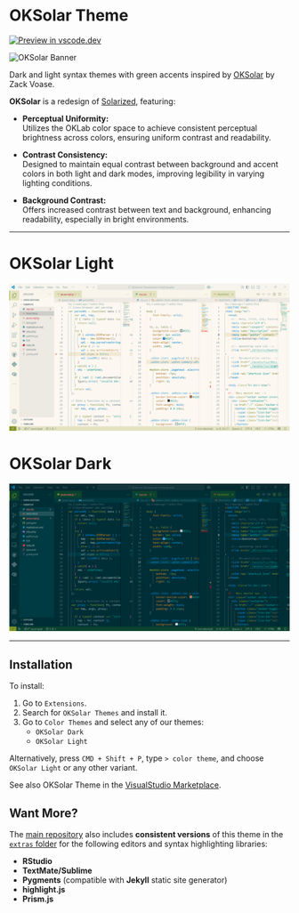 # OKSolar Theme

[![Preview in
vscode.dev](https://img.shields.io/badge/preview%20in-vscode.dev-blue)](https://vscode.dev/editor/theme/dieghernan.oksolar-theme/OKSolar%20Light)

![OKSolar
Banner](https://raw.githubusercontent.com/dieghernan/oksolar-theme/main/static/banner.png)

Dark and light syntax themes with green accents inspired by
[OKSolar](https://meat.io/oksolar) by Zack Voase.

**OKSolar** is a redesign of
[Solarized](https://ethanschoonover.com/solarized/), featuring:

-   **Perceptual Uniformity:**\
    Utilizes the OKLab color space to achieve consistent perceptual brightness
    across colors, ensuring uniform contrast and readability.

-   **Contrast Consistency:**\
    Designed to maintain equal contrast between background and accent colors in
    both light and dark modes, improving legibility in varying lighting
    conditions.

-   **Background Contrast:**\
    Offers increased contrast between text and background, enhancing
    readability, especially in bright environments.

--------------------------------------------------------------------------------

# OKSolar Light

![Light](https://raw.githubusercontent.com/dieghernan/oksolar-theme/main/static/screenshot-light.png)

# OKSolar Dark

![Dark](https://raw.githubusercontent.com/dieghernan/oksolar-theme/main/static/screenshot-dark.png)

--------------------------------------------------------------------------------

## Installation

To install:

1.  Go to `Extensions`.
2.  Search for `OKSolar Themes` and install it.
3.  Go to `Color Themes` and select any of our themes:
    -   `OKSolar Dark`
    -   `OKSolar Light`

Alternatively, press `CMD + Shift + P`, type `> color theme`, and choose
`OKSolar Light` or any other variant.

See also OKSolar Theme in the [VisualStudio
Marketplace](https://marketplace.visualstudio.com/items?itemName=dieghernan.oksolar-theme).

## Want More?

The [main repository](https://github.com/dieghernan/oksolar-theme) also includes
**consistent versions** of this theme in the [`extras`
folder](https://github.com/dieghernan/oksolar-theme/tree/main/extras) for the
following editors and syntax highlighting libraries:

-   **RStudio**
-   **TextMate/Sublime**
-   **Pygments** (compatible with **Jekyll** static site generator)
-   **highlight.js**
-   **Prism.js**
